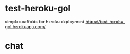 # test-heroku-gol
simple scaffolds for heroku deployment
https://test-heroku-gol.herokuapp.com/
# chat
